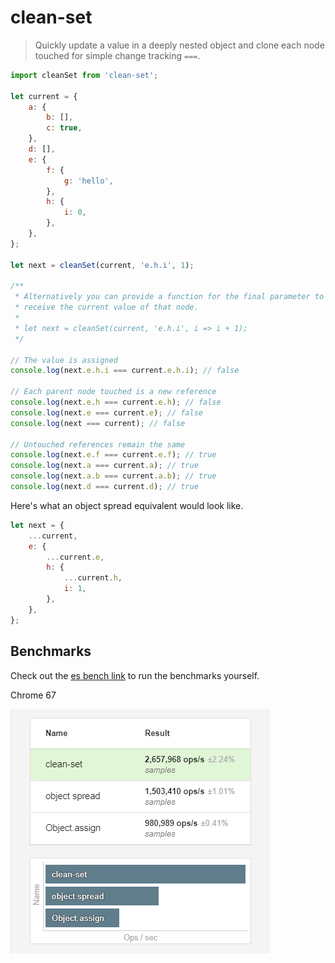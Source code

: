# clean-set

> Quickly update a value in a deeply nested object and clone each node touched for simple change tracking `===`.

```javascript
import cleanSet from 'clean-set';

let current = {
	a: {
		b: [],
		c: true,
	},
	d: [],
	e: {
		f: {
			g: 'hello',
		},
		h: {
			i: 0,
		},
	},
};

let next = cleanSet(current, 'e.h.i', 1);

/**
 * Alternatively you can provide a function for the final parameter to
 * receive the current value of that node.
 *
 * let next = cleanSet(current, 'e.h.i', i => i + 1);
 */

// The value is assigned
console.log(next.e.h.i === current.e.h.i); // false

// Each parent node touched is a new reference
console.log(next.e.h === current.e.h); // false
console.log(next.e === current.e); // false
console.log(next === current); // false

// Untouched references remain the same
console.log(next.e.f === current.e.f); // true
console.log(next.a === current.a); // true
console.log(next.a.b === current.a.b); // true
console.log(next.d === current.d); // true
```

Here's what an object spread equivalent would look like.

```javascript
let next = {
	...current,
	e: {
		...current.e,
		h: {
			...current.h,
			i: 1,
		},
	},
};
```

## Benchmarks

Check out the [es bench link](https://esbench.com/bench/5b16f1cbf2949800a0f61cf2) to run the benchmarks yourself.

Chrome 67

<img src="./benchmarks/chrome_67.png">
